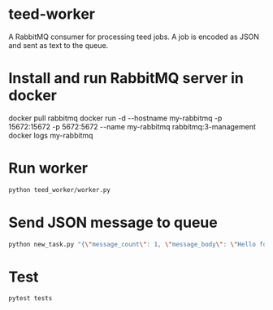 # teed-worker

A RabbitMQ consumer for processing teed jobs.
A job is encoded as JSON and sent as text to the queue.

# Install and run RabbitMQ server in docker

docker pull rabbitmq
docker run -d --hostname my-rabbitmq -p 15672:15672 -p 5672:5672 --name my-rabbitmq rabbitmq:3-management
docker logs my-rabbitmq

# Run worker

```bash
python teed_worker/worker.py
```

# Send JSON message to queue

```bash
python new_task.py "{\"message_count\": 1, \"message_body\": \"Hello for the first time\"}"
```

# Test

```bash
pytest tests
```
